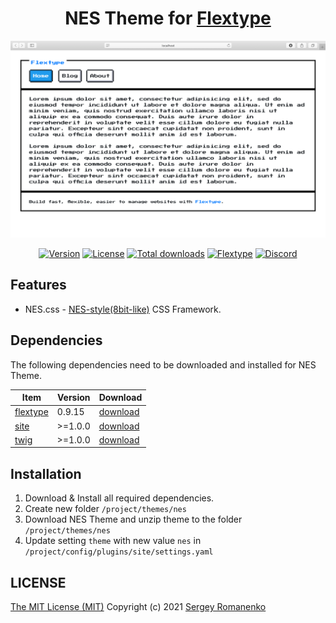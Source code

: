 <h1 align="center">NES Theme for <a href="https://flextype.org/">Flextype</a></h1>

![preview](preview.png)

<p align="center">
<a href="https://github.com/flextype-themes/nes/releases"><img alt="Version" src="https://img.shields.io/github/release/flextype-themes/nes.svg?label=version&color=black"></a> <a href="https://github.com/flextype-themes/nes"><img src="https://img.shields.io/badge/license-MIT-blue.svg?color=black" alt="License"></a> <a href="https://github.com/flextype-themes/nes"><img src="https://img.shields.io/github/downloads/flextype-themes/nes/total.svg?color=black" alt="Total downloads"></a> <a href="https://github.com/flextype-themes/nes"><img src="https://img.shields.io/badge/Flextype-0.9.15-green.svg?color=black" alt="Flextype"></a> <a href=""><img src="https://img.shields.io/discord/423097982498635778.svg?logo=discord&color=black&label=Discord%20Chat" alt="Discord"></a>
</p>

## Features

* NES.css - [NES-style(8bit-like)](https://github.com/nostalgic-css/NES.css) CSS Framework.

## Dependencies

The following dependencies need to be downloaded and installed for NES Theme.

| Item | Version | Download |
|---|---|---|
| [flextype](https://github.com/flextype/flextype) | 0.9.15 | [download](https://github.com/flextype/flextype/releases) |
| [site](https://github.com/flextype-plugins/site) | >=1.0.0 | [download](https://github.com/flextype-plugins/site/releases) |
| [twig](https://github.com/flextype-plugins/twig) | >=1.0.0 | [download](https://github.com/flextype-plugins/twig/releases) |

## Installation

1. Download & Install all required dependencies.
2. Create new folder `/project/themes/nes`
3. Download NES Theme and unzip theme to the folder `/project/themes/nes`
4. Update setting `theme` with new value `nes` in `/project/config/plugins/site/settings.yaml`

## LICENSE
[The MIT License (MIT)](https://github.com/flextype-themes/nes/blob/master/LICENSE.txt)
Copyright (c) 2021 [Sergey Romanenko](https://github.com/Awilum)
